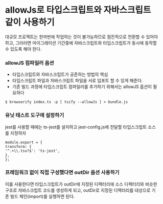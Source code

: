 # allowJs로 타입스크립트와 자바스크립트 같이 사용하기

대규모 프로젝트는 한꺼번에 작업하는 것이 불가능하므로 점진적으로 전환할 수 있어야 하고, 그러러면 마이그레이션 기간중에 자바스크립트와 타입스크립트가 동시에 동작할 수 있도록 해야 한다.

### allowJS 컴파일러 옵션

- 타입스크립트와 자바스크립트가 공존하는 방법의 핵심
- 타입스크립트 파일과 자바스크립트 파일을 서로 임포트 할 수 있게 해준다.
- 기존 빌드 과정에 타입스크립트 컴파일러를 추가하기 위해서는 allowJS 옵션이 필요하다

```
$ browserify index.ts -p [ tsify --allowJs ] > bundle.js
```

### 유닛 테스트 도구에 설정하기

jest를 사용할 때에는 ts-jest를 설치하고 jest-config.js에 전달할 타입스크립트 소스를 지정하자

```
module.export = {
transform: {
'^.+\\.tsx?$': 'ts-jest',
},
};
```

### 프레임워크 없이 직접 구성했다면 outDir 옵션 사용하기

이를 사용한다면 타입스크립트가 outDir에 지정된 디렉터리에 소스 디렉터리와 비슷한 구조로 자바스크립트 코드를 생성하게 되고, outDir로 지정된 디렉터리를 대상으로 기존 빌드 체인(import)를 실행하면 된다.
